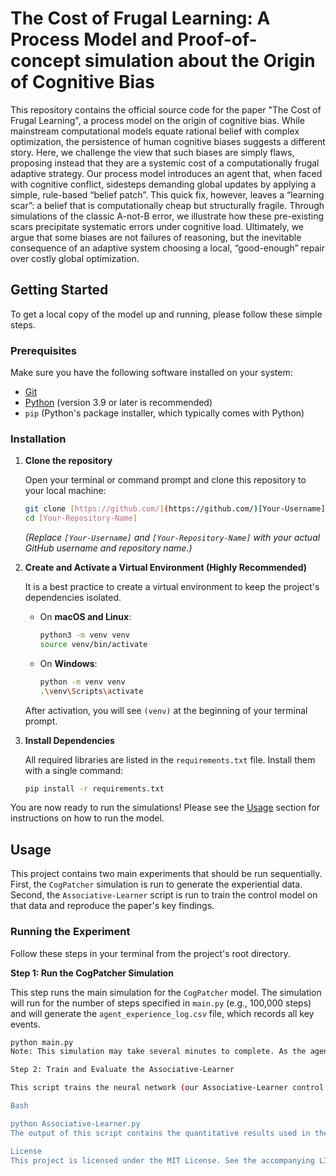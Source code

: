 # The Cost of Frugal Learning: A Process Model and Proof-of-concept simulation about the Origin of Cognitive Bias
 This repository contains the official source code for the paper "The Cost of Frugal Learning", a process model on the origin of cognitive bias.
While mainstream computational models equate rational belief with complex optimization, the persistence of human cognitive biases suggests a different story. Here, we challenge the view that such biases are simply flaws, proposing instead that they are a systemic cost of a computationally frugal adaptive strategy. Our process model introduces an agent that, when faced with cognitive conflict, sidesteps demanding global updates by applying a simple, rule-based “belief patch”. This quick fix, however, leaves a “learning scar”: a belief that is computationally cheap but structurally fragile. Through simulations of the classic A-not-B error, we illustrate how these pre-existing scars precipitate systematic errors under cognitive load. Ultimately, we argue that some biases are not failures of reasoning, but the inevitable consequence of an adaptive system choosing a local, “good-enough” repair over costly global optimization.
## Getting Started

To get a local copy of the model up and running, please follow these simple steps.

### Prerequisites

Make sure you have the following software installed on your system:
* [Git](https://git-scm.com/)
* [Python](https://www.python.org/downloads/) (version 3.9 or later is recommended)
* `pip` (Python's package installer, which typically comes with Python)

### Installation

1.  **Clone the repository**

    Open your terminal or command prompt and clone this repository to your local machine:
    ```bash
    git clone [https://github.com/](https://github.com/)[Your-Username]/[Your-Repository-Name].git
    cd [Your-Repository-Name]
    ```
    *(Replace `[Your-Username]` and `[Your-Repository-Name]` with your actual GitHub username and repository name.)*

2.  **Create and Activate a Virtual Environment (Highly Recommended)**

    It is a best practice to create a virtual environment to keep the project's dependencies isolated.

    * On **macOS and Linux**:
        ```bash
        python3 -m venv venv
        source venv/bin/activate
        ```
    * On **Windows**:
        ```bash
        python -m venv venv
        .\venv\Scripts\activate
        ```
    After activation, you will see `(venv)` at the beginning of your terminal prompt.

3.  **Install Dependencies**

    All required libraries are listed in the `requirements.txt` file. Install them with a single command:
    ```bash
    pip install -r requirements.txt
    ```

You are now ready to run the simulations! Please see the [Usage](#usage) section for instructions on how to run the model.

## Usage

This project contains two main experiments that should be run sequentially. First, the `CogPatcher` simulation is run to generate the experiential data. Second, the `Associative-Learner` script is run to train the control model on that data and reproduce the paper's key findings.

### Running the Experiment

Follow these steps in your terminal from the project's root directory.

**Step 1: Run the CogPatcher Simulation**

This step runs the main simulation for the `CogPatcher` model. The simulation will run for the number of steps specified in `main.py` (e.g., 100,000 steps) and will generate the `agent_experience_log.csv` file, which records all key events.

````bash
python main.py
Note: This simulation may take several minutes to complete. As the agent_experience_log.csv file is already included in this repository, you may skip this step if you only wish to re-run the analysis on the existing data.

Step 2: Train and Evaluate the Associative-Learner

This script trains the neural network (our Associative-Learner control model) on the data generated in Step 1 and evaluates its performance on the B-trials. It will print the final analysis, including the model's prediction and confidence for the critical A-non-B task, directly to the console.

Bash

python Associative-Learner.py
The output of this script contains the quantitative results used in the paper to demonstrate the mechanistic differences between the two models.

License
This project is licensed under the MIT License. See the accompanying LICENSE file for the full text.
